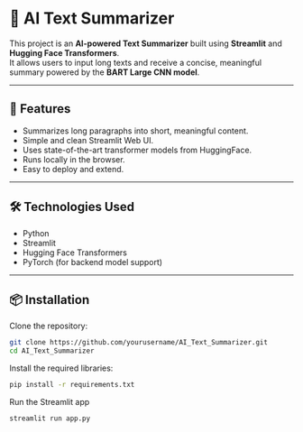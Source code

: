 # 🧠 AI Text Summarizer

This project is an **AI-powered Text Summarizer** built using **Streamlit** and **Hugging Face Transformers**.  
It allows users to input long texts and receive a concise, meaningful summary powered by the **BART Large CNN model**.

---

## 🚀 Features
- Summarizes long paragraphs into short, meaningful content.
- Simple and clean Streamlit Web UI.
- Uses state-of-the-art transformer models from HuggingFace.
- Runs locally in the browser.
- Easy to deploy and extend.

---

## 🛠️ Technologies Used
- Python
- Streamlit
- Hugging Face Transformers
- PyTorch (for backend model support)

---

## 📦 Installation

Clone the repository:
```bash
git clone https://github.com/yourusername/AI_Text_Summarizer.git
cd AI_Text_Summarizer

```

Install the required libraries:
```bash
pip install -r requirements.txt

```
Run the Streamlit app
```bash
streamlit run app.py


